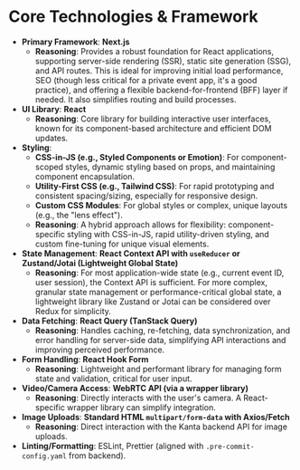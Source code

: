 # Core Technologies & Framework

  * **Primary Framework**: **Next.js**
      * **Reasoning**: Provides a robust foundation for React applications, supporting server-side rendering (SSR), static site generation (SSG), and API routes. This is ideal for improving initial load performance, SEO (though less critical for a private event app, it's a good practice), and offering a flexible backend-for-frontend (BFF) layer if needed. It also simplifies routing and build processes.
  * **UI Library**: **React**
      * **Reasoning**: Core library for building interactive user interfaces, known for its component-based architecture and efficient DOM updates.
  * **Styling**:
      * **CSS-in-JS (e.g., Styled Components or Emotion)**: For component-scoped styles, dynamic styling based on props, and maintaining component encapsulation.
      * **Utility-First CSS (e.g., Tailwind CSS)**: For rapid prototyping and consistent spacing/sizing, especially for responsive design.
      * **Custom CSS Modules**: For global styles or complex, unique layouts (e.g., the "lens effect").
      * **Reasoning**: A hybrid approach allows for flexibility: component-specific styling with CSS-in-JS, rapid utility-driven styling, and custom fine-tuning for unique visual elements.
  * **State Management**: **React Context API with `useReducer` or Zustand/Jotai (Lightweight Global State)**
      * **Reasoning**: For most application-wide state (e.g., current event ID, user session), the Context API is sufficient. For more complex, granular state management or performance-critical global state, a lightweight library like Zustand or Jotai can be considered over Redux for simplicity.
  * **Data Fetching**: **React Query (TanStack Query)**
      * **Reasoning**: Handles caching, re-fetching, data synchronization, and error handling for server-side data, simplifying API interactions and improving perceived performance.
  * **Form Handling**: **React Hook Form**
      * **Reasoning**: Lightweight and performant library for managing form state and validation, critical for user input.
  * **Video/Camera Access**: **WebRTC API (via a wrapper library)**
      * **Reasoning**: Directly interacts with the user's camera. A React-specific wrapper library can simplify integration.
  * **Image Uploads**: **Standard HTML `multipart/form-data` with Axios/Fetch**
      * **Reasoning**: Direct interaction with the Kanta backend API for image uploads.
  * **Linting/Formatting**: ESLint, Prettier (aligned with `.pre-commit-config.yaml` from backend).